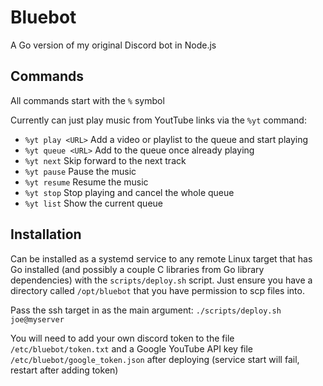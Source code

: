 # Bluebot

A Go version of my original Discord bot in Node.js

## Commands

All commands start with the `%` symbol

Currently can just play music from YoutTube links via the `%yt` command:

- `%yt play <URL>` Add a video or playlist to the queue and start playing
- `%yt queue <URL>` Add to the queue once already playing
- `%yt next` Skip forward to the next track
- `%yt pause` Pause the music
- `%yt resume` Resume the music
- `%yt stop` Stop playing and cancel the whole queue
- `%yt list` Show the current queue

## Installation
Can be installed as a systemd service to any remote Linux target that has Go installed (and possibly a couple C libraries from Go library dependencies) with the `scripts/deploy.sh` script.
Just ensure you have a directory called `/opt/bluebot` that you have permission to scp files into. 

Pass the ssh target in as the main argument: `./scripts/deploy.sh joe@myserver`

You will need to add your own discord token to the file `/etc/bluebot/token.txt` and a Google YouTube API key file `/etc/bluebot/google_token.json` after deploying (service start will fail, restart after adding token)
